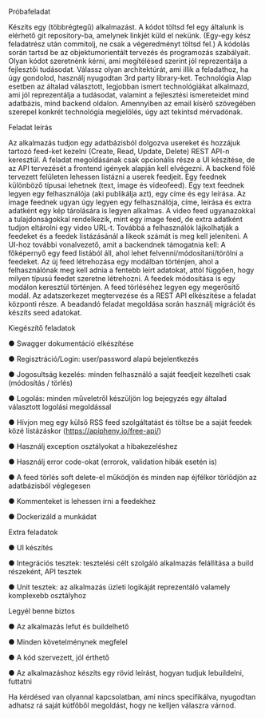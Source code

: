 Próbafeladat

Készíts egy (többrégtegű) alkalmazást. A kódot töltsd fel egy általunk is elérhető git
repository-ba, amelynek linkjét küld el nekünk. (Egy-egy kész feladatrész után commitolj, ne
csak a végeredményt töltsd fel.)
A kódolás során tartsd be az objektumorientált tervezés és programozás szabályait. Olyan
kódot szeretnénk kérni, ami megítélésed szerint jól reprezentálja a fejlesztői tudásodat.
Válassz olyan architektúrát, ami illik a feladathoz, ha úgy gondolod, használj nyugodtan 3rd
party library-ket.
Technológia
Alap esetben az általad választott, legjobban ismert technológiákat alkalmazd, ami jól
reprezentálja a tudásodat, valamint a fejlesztési ismereteidet mind adatbázis, mind backend
oldalon. Amennyiben az email kísérő szövegében szerepel konkrét technológia megjelölés,
úgy azt tekintsd mérvadónak.

Feladat leírás

Az alkalmazás tudjon egy adatbázisból dolgozva usereket és hozzájuk tartozó feed-ket
kezelni (Create, Read, Update, Delete) REST API-n keresztül. A feladat megoldásának csak
opcionális része a UI készítése, de az API tervezését a frontend igények alapján kell
elvégezni. A backend fölé tervezett felületen lehessen listázni a userek feedjeit. Egy
feednek különböző típusai lehetnek (text, image és videofeed).
Egy text feednek legyen egy felhasználója (aki publikálja azt), egy címe és egy leírása.
Az image feednek ugyan úgy legyen egy felhasználója, címe, leírása és extra adatként egy
kép tárolására is legyen alkalmas.
A video feed ugyanazokkal a tulajdonságokkal rendelkezik, mint egy image feed, de extra
adatként tudjon eltárolni egy video URL-t.
Továbbá a felhasználók lájkolhatják a feedeket és a feedek listázásánál a likeok számát is
meg kell jeleníteni.
A UI-hoz további vonalvezető, amit a backendnek támogatnia kell: A főképernyő egy feed
listából áll, ahol lehet felvenni/módosítani/törölni a feedeket. Az új feed létrehozása egy
modálban történjen, ahol a felhasználónak meg kell adnia a fentebb leírt adatokat, attól
függően, hogy milyen típusú feedet szeretne létrehozni. A feedek módosítása is egy
modálon keresztül történjen. A feed törléséhez legyen egy megerősítő modál.
Az adatszerkezet megtervezése és a REST API elkészítése a feladat központi része. A
beadandó feladat megoldása során használj migrációt és készíts seed adatokat.

Kiegészítő feladatok

● Swagger dokumentáció elkészítése

● Regisztráció/Login: user/password alapú bejelentkezés

● Jogosultság kezelés: minden felhasználó a saját feedjeit kezelheti csak
(módosítás / törlés)

● Logolás: minden műveletről készüljön log bejegyzés egy általad választott logolási
megoldással

● Hívjon meg egy külső RSS feed szolgáltatást és töltse be a saját feedek közé
listázáskor (https://apipheny.io/free-api/)

● Használj exception osztályokat a hibakezeléshez

● Használj error code-okat (errorok, validation hibák esetén is)

● A feed törlés soft delete-el működjön és minden nap éjfélkor törlődjön az
adatbázisból véglegesen

● Kommenteket is lehessen írni a feedekhez

● Dockerizáld a munkádat

Extra feladatok

● UI készítés

● Integrációs tesztek: tesztelési célt szolgáló alkalmazás felállítása a build részeként,
API tesztek

● Unit tesztek: az alkalmazás üzleti logikáját reprezentáló valamely komplexebb
osztályhoz

Legyél benne biztos

● Az alkalmazás lefut és buildelhető

● Minden követelménynek megfelel

● A kód szervezett, jól érthető

● Az alkalmazáshoz készíts egy rövid leírást, hogyan tudjuk lebuildelni, futtatni

Ha kérdésed van olyannal kapcsolatban, ami nincs specifikálva, nyugodtan adhatsz rá
saját kútfőből megoldást, hogy ne kelljen válaszra várnod.